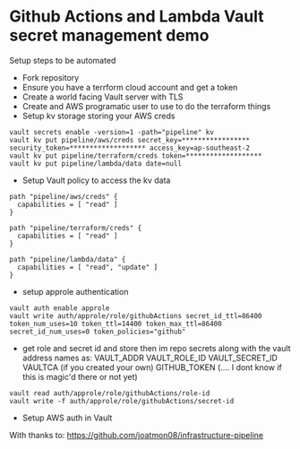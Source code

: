 # Github Actions and Lambda Vault secret management demo


Setup steps to be automated

- Fork repository
- Ensure you have a terrform cloud account and get a token
- Create a world facing Vault server with TLS
- Create and AWS programatic user to use to do the terraform things
- Setup kv storage storing your AWS creds

```
vault secrets enable -version=1 -path="pipeline" kv
vault kv put pipeline/aws/creds secret_key=***************** security_token=******************* access_key=ap-southeast-2
vault kv put pipeline/terraform/creds token=*******************
vault kv put pipeline/lambda/data date=null
```

- Setup Vault policy to access the kv data

```
path "pipeline/aws/creds" {
  capabilities = [ "read" ]
}

path "pipeline/terraform/creds" {
  capabilities = [ "read" ]
}

path "pipeline/lambda/data" {
  capabilities = [ "read", "update" ]
}
```

- setup approle authentication

```
vault auth enable approle
vault write auth/approle/role/githubActions secret_id_ttl=86400 token_num_uses=10 token_ttl=14400 token_max_ttl=86400 secret_id_num_uses=0 token_policies="github"
```

- get role and secret id and store then im repo secrets along with the vault address names as:
VAULT_ADDR
VAULT_ROLE_ID
VAULT_SECRET_ID
VAULTCA (if you created your own)
GITHUB_TOKEN  (.... I dont know if this is magic'd there or not yet)

```
vault read auth/approle/role/githubActions/role-id
vault write -f auth/approle/role/githubActions/secret-id
```


- Setup AWS auth in Vault



With thanks to:
https://github.com/joatmon08/infrastructure-pipeline
